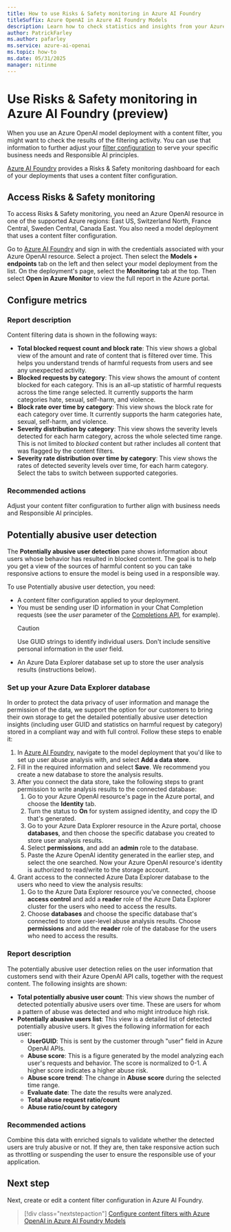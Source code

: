 ```yaml
---
title: How to use Risks & Safety monitoring in Azure AI Foundry
titleSuffix: Azure OpenAI in Azure AI Foundry Models
description: Learn how to check statistics and insights from your Azure OpenAI content filtering activity.
author: PatrickFarley 
ms.author: pafarley 
ms.service: azure-ai-openai
ms.topic: how-to
ms.date: 05/31/2025
manager: nitinme
---
```


# Use Risks & Safety monitoring in Azure AI Foundry (preview) 

When you use an Azure OpenAI model deployment with a content filter, you might want to check the results of the filtering activity. You can use that information to further adjust your [filter configuration](/azure/ai-services/openai/how-to/content-filters) to serve your specific business needs and Responsible AI principles.  

[Azure AI Foundry](https://ai.azure.com/) provides a Risks & Safety monitoring dashboard for each of your deployments that uses a content filter configuration.

## Access Risks & Safety monitoring

To access Risks & Safety monitoring, you need an Azure OpenAI resource in one of the supported Azure regions: East US, Switzerland North, France Central, Sweden Central, Canada East. You also need a model deployment that uses a content filter configuration.

Go to [Azure AI Foundry](https://ai.azure.com/) and sign in with the credentials associated with your Azure OpenAI resource. Select a project. Then select the **Models + endpoints** tab on the left and then select your model deployment from the list. On the deployment's page, select the **Monitoring** tab at the top. Then select **Open in Azure Monitor** to view the full report in the Azure portal.

## Configure metrics   

### Report description

Content filtering data is shown in the following ways:
- **Total blocked request count and block rate**: This view shows a global view of the amount and rate of content that is filtered over time. This helps you understand trends of harmful requests from users and see any unexpected activity.
- **Blocked requests by category**: This view shows the amount of content blocked for each category. This is an all-up statistic of harmful requests across the time range selected. It currently supports the harm categories hate, sexual, self-harm, and violence.
- **Block rate over time by category**: This view shows the block rate for each category over time. It currently supports the harm categories hate, sexual, self-harm, and violence.
- **Severity distribution by category**: This view shows the severity levels detected for each harm category, across the whole selected time range. This is not limited to _blocked_ content but rather includes all content that was flagged by the content filters.
- **Severity rate distribution over time by category**: This view shows the rates of detected severity levels over time, for each harm category. Select the tabs to switch between supported categories.

<!--
:::image type="content" source="../media/how-to/content-detection.png" alt-text="Screenshot of the content detection pane in the Risks & Safety monitoring page." lightbox="../media/how-to/content-detection.png":::
-->

### Recommended actions

Adjust your content filter configuration to further align with business needs and Responsible AI principles.

## Potentially abusive user detection   

The **Potentially abusive user detection** pane shows information about users whose behavior has resulted in blocked content. The goal is to help you get a view of the sources of harmful content so you can take responsive actions to ensure the model is being used in a responsible way. 


To use Potentially abusive user detection, you need:
- A content filter configuration applied to your deployment.
- You must be sending user ID information in your Chat Completion requests (see the _user_ parameter of the [Completions API](/azure/ai-services/openai/reference#completions), for example).
    > [!CAUTION]
    > Use GUID strings to identify individual users. Don't include sensitive personal information in the _user_ field.
- An Azure Data Explorer database set up to store the user analysis results (instructions below).

### Set up your Azure Data Explorer database

In order to protect the data privacy of user information and manage the permission of the data, we support the option for our customers to bring their own storage to get the detailed potentially abusive user detection insights (including user GUID and statistics on harmful request by category) stored in a compliant way and with full control. Follow these steps to enable it:
1. In [Azure AI Foundry](https://ai.azure.com/), navigate to the model deployment that you'd like to set up user abuse analysis with, and select **Add a data store**. 
1. Fill in the required information and select **Save**. We recommend you create a new database to store the analysis results.
1. After you connect the data store, take the following steps to grant permission to write analysis results to the connected database:
    1. Go to your Azure OpenAI resource's page in the Azure portal, and choose the **Identity** tab.
    1. Turn the status to **On** for system assigned identity, and copy the ID that's generated. 
    1. Go to your Azure Data Explorer resource in the Azure portal, choose **databases**, and then choose the specific database you created to store user analysis results.
    1. Select **permissions**, and add an **admin** role to the database.  
    1. Paste the Azure OpenAI identity generated in the earlier step, and select the one searched. Now your Azure OpenAI resource's identity is authorized to read/write to the storage account.
1. Grant access to the connected Azure Data Explorer database to the users who need to view the analysis results:
    1. Go to the Azure Data Explorer resource you’ve connected, choose **access control** and add a **reader** role of the Azure Data Explorer cluster for the users who need to access the results. 
    1. Choose **databases** and choose the specific database that's connected to store user-level abuse analysis results. Choose **permissions** and add the **reader** role of the database for the users who need to access the results. 


### Report description 

The potentially abusive user detection relies on the user information that customers send with their Azure OpenAI API calls, together with the request content. The following insights are shown:
- **Total potentially abusive user count**: This view shows the number of detected potentially abusive users over time. These are users for whom a pattern of abuse was detected and who might introduce high risk.
 - **Potentially abusive users list**: This view is a detailed list of detected potentially abusive users. It gives the following information for each user: 
    - **UserGUID**: This is sent by the customer through "user" field in Azure OpenAI APIs.
    - **Abuse score**: This is a figure generated by the model analyzing each user's requests and behavior. The score is normalized to 0-1. A higher score indicates a higher abuse risk.  
    - **Abuse score trend**: The change in **Abuse score** during the selected time range.
    - **Evaluate date**: The date the results were analyzed.  
    - **Total abuse request ratio/count**
    - **Abuse ratio/count by category** 

<!--
:::image type="content" source="../media/how-to/potentially-abusive-user.png" alt-text="Screenshot of the Potentially abusive user detection pane in the Risks & Safety monitoring page." lightbox="../media/how-to/potentially-abusive-user.png":::
-->

### Recommended actions

Combine this data with enriched signals to validate whether the detected users are truly abusive or not. If they are, then take responsive action such as throttling or suspending the user to ensure the responsible use of your application.

## Next step

Next, create or edit a content filter configuration in Azure AI Foundry.

> [!div class="nextstepaction"]
> [Configure content filters with Azure OpenAI in Azure AI Foundry Models](/azure/ai-services/openai/how-to/content-filters)

